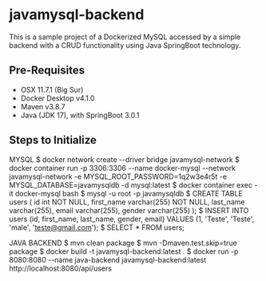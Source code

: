 # javamysql-backend

This is a sample project of a Dockerized MySQL accessed by a simple backend with a CRUD functionality using Java SpringBoot technology.

## Pre-Requisites

- OSX 11.7.1 (Big Sur)
- Docker Desktop v4.1.0
- Maven v3.8.7
- Java (JDK 17), with SpringBoot 3.0.1

## Steps to Initialize

MYSQL
$ docker network create --driver bridge javamysql-network
$ docker container run -p 3306:3306 --name docker-mysql --network javamysql-network -e MYSQL_ROOT_PASSWORD=1q2w3e4r5t -e MYSQL_DATABASE=javamysqldb -d mysql:latest
$ docker container exec -it docker-mysql bash
$ mysql -u root -p javamysqldb
$ CREATE TABLE users ( id int NOT NULL, first_name varchar(255) NOT NULL, last_name varchar(255), email varchar(255), gender varchar(255) );
$ INSERT INTO users (id, first_name, last_name, gender, email) VALUES (1, 'Teste', 'Teste', 'male', 'teste@gmail.com');
$ SELECT * FROM users;

JAVA BACKEND
$ mvn clean package
$ mvn -Dmaven.test.skip=true package
$ docker build -t javamysql-backend:latest .
$ docker run -p 8080:8080 --name java-backend javamysql-backend:latest
http://localhost:8080/api/users
